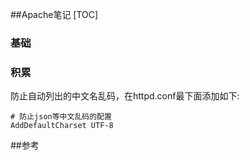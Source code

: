 ##Apache笔记
[TOC]

### 基础

### 积累

防止自动列出的中文名乱码，在httpd.conf最下面添加如下:

```
# 防止json等中文乱码的配置
AddDefaultCharset UTF-8
```





 ##参考